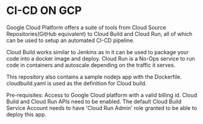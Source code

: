 # CI-CD ON GCP

Google Cloud Platform offers a suite of tools from Cloud Source Repositories(GitHub equivalent) to Cloud Build and Cloud Run, all of which can be used to setup an automated CI-CD pipeline.

Cloud Build works similar to Jenkins as in it can be used to package your code into a docker image and deploy. Cloud Run is a No-Ops service to run code in containers and autoscale depending on the traffic it serves.

This repository also contains a sample nodejs app with the Dockerfile. cloudbuild.yaml is used as the definition for Cloud build. 

Pre-requisites: Access to Google Cloud platform with a valid billing id. 
                Cloud Build and Cloud Run APIs need to be enabled.
                The default Cloud Build Service Account needs to have 'Cloud Run Admin' role granted to be able to deploy this app.
